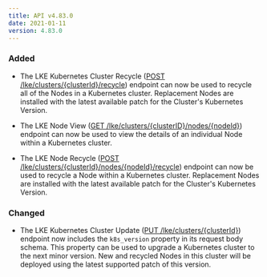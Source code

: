 ```yaml
---
title: API v4.83.0
date: 2021-01-11
version: 4.83.0
---
```


### Added

- The LKE Kubernetes Cluster Recycle ([POST /lke/clusters/{clusterId}/recycle](https://www.linode.com/docs/api/linode-kubernetes-engine-lke/#kubernetes-cluster-recycle)) endpoint can now be used to recycle all of the Nodes in a Kubernetes cluster. Replacement Nodes are installed with the latest available patch for the Cluster's Kubernetes Version.

- The LKE Node View ([GET /lke/clusters/{clusterID}/nodes/{nodeId}](https://www.linode.com/docs/api/linode-kubernetes-engine-lke/#node-view)) endpoint can now be used to view the details of an individual Node within a Kubernetes cluster.

- The LKE Node Recycle ([POST /lke/clusters/{clusterId}/nodes/{nodeId}/recycle](https://www.linode.com/docs/api/linode-kubernetes-engine-lke/#node-recycle)) endpoint can now be used to recycle a Node within a Kubernetes cluster. Replacement Nodes are installed with the latest available patch for the Cluster's Kubernetes Version.

### Changed

- The LKE Kubernetes Cluster Update ([PUT /lke/clusters/{clusterId}](https://www.linode.com/docs/api/linode-kubernetes-engine-lke/#kubernetes-cluster-update)) endpoint now includes the `k8s_version` property in its request body schema. This property can be used to upgrade a Kubernetes cluster to the next minor version. New and recycled Nodes in this cluster will be deployed using the latest supported patch of this version.